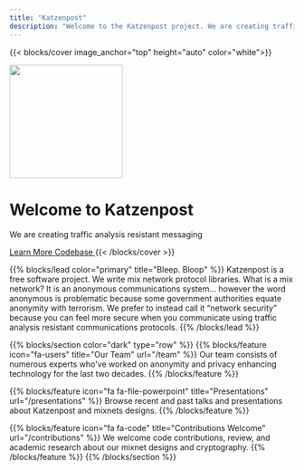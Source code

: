 ```yaml
---
title: "Katzenpost"
description: "Welcome to the Katzenpost project. We are creating traffic analysis resistant messaging."
---
```


<!-- Hero -->
{{< blocks/cover image_anchor="top" height="auto" color="white">}}
<div>
    <img src="/images/logo-friendly-mono.svg" height="200">
</div>
<h1 class="display-3 mt-0 mt-md-3">Welcome to Katzenpost</h1>
<p class="lead">We are creating traffic analysis resistant messaging</p>
<a class="btn btn-lg btn-primary me-3 mb-4" href="/about/">
  Learn More <i class="fas fa-arrow-alt-circle-right ms-2"></i>
</a>
<a class="btn btn-lg btn-secondary me-3 mb-4" href="https://github.com/katzenpost/katzenpost">
  Codebase <i class="fab fa-github ms-2 "></i>
</a>
{{< /blocks/cover >}}


{{% blocks/lead color="primary" title="Bleep. Bloop" %}}
Katzenpost is a free software project. We write mix network protocol libraries. What is a mix network? It is an anonymous communications system… however the word anonymous is problematic because some government authorities equate anonymity with terrorism. We prefer to instead call it “network security” because you can feel more secure when you communicate using traffic analysis resistant communications protocols.
{{% /blocks/lead %}}

<!-- Triplet Section: Gray -->
{{% blocks/section color="dark" type="row" %}}
{{% blocks/feature icon="fa-users" title="Our Team" url="/team" %}}
Our team consists of numerous experts who've worked on anonymity and privacy
enhancing technology for the last two decades.
{{% /blocks/feature %}}

{{% blocks/feature icon="fa fa-file-powerpoint" title="Presentations" url="/presentations" %}}
Browse recent and past talks and presentations about Katzenpost and mixnets designs.
{{% /blocks/feature %}}

{{% blocks/feature icon="fa fa-code" title="Contributions Welcome" url="/contributions" %}}
We welcome code contributions, review, and academic research about our mixnet
designs and cryptography.
{{% /blocks/feature %}}
{{% /blocks/section %}}
